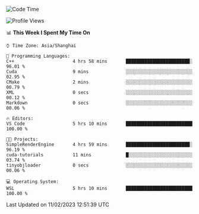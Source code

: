 <!--START_SECTION:waka-->
![Code Time](http://img.shields.io/badge/Code%20Time-630%20hrs%2039%20mins-blue)

![Profile Views](http://img.shields.io/badge/Profile%20Views-2-blue)

📊 **This Week I Spent My Time On** 

```text
⌚︎ Time Zone: Asia/Shanghai

💬 Programming Languages: 
C++                      4 hrs 58 mins       ████████████████████████░   96.01 % 
Cuda                     9 mins              ░░░░░░░░░░░░░░░░░░░░░░░░░   02.95 % 
CMake                    2 mins              ░░░░░░░░░░░░░░░░░░░░░░░░░   00.79 % 
XML                      0 secs              ░░░░░░░░░░░░░░░░░░░░░░░░░   00.12 % 
Markdown                 0 secs              ░░░░░░░░░░░░░░░░░░░░░░░░░   00.06 % 

🔥 Editors: 
VS Code                  5 hrs 10 mins       █████████████████████████   100.00 % 

🐱‍💻 Projects: 
SimpleRenderEngine       4 hrs 59 mins       ████████████████████████░   96.19 % 
cuda-tutorials           11 mins             █░░░░░░░░░░░░░░░░░░░░░░░░   03.74 % 
tinyobjloader            0 secs              ░░░░░░░░░░░░░░░░░░░░░░░░░   00.06 % 

💻 Operating System: 
WSL                      5 hrs 10 mins       █████████████████████████   100.00 % 

```


 Last Updated on 11/02/2023 12:51:39 UTC
<!--END_SECTION:waka-->